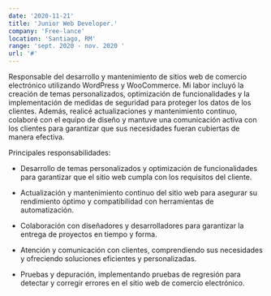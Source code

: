 ```yaml
---
date: '2020-11-21'
title: 'Junior Web Developer.'
company: 'Free-lance'
location: 'Santiago, RM'
range: 'sept. 2020 - nov. 2020 '
url: '#'
---
```


Responsable del desarrollo y mantenimiento de sitios web de comercio electrónico utilizando WordPress y WooCommerce. Mi labor incluyó la creación de temas personalizados, optimización de funcionalidades y la implementación de medidas de seguridad para proteger los datos de los clientes. Además, realicé actualizaciones y mantenimiento continuo, colaboré con el equipo de diseño y mantuve una comunicación activa con los clientes para garantizar que sus necesidades fueran cubiertas de manera efectiva.

Principales responsabilidades:

- Desarrollo de temas personalizados y optimización de funcionalidades para garantizar que el sitio web cumpla con los requisitos del cliente.

- Actualización y mantenimiento continuo del sitio web para asegurar su rendimiento óptimo y compatibilidad con herramientas de automatización.

- Colaboración con diseñadores y desarrolladores para garantizar la entrega de proyectos en tiempo y forma.

- Atención y comunicación con clientes, comprendiendo sus necesidades y ofreciendo soluciones eficientes y personalizadas.

- Pruebas y depuración, implementando pruebas de regresión para detectar y corregir errores en el sitio web de comercio electrónico.

